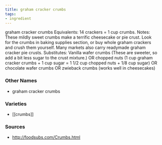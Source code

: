 ```yaml
---
title: graham cracker crumbs
tags:
- ingredient
---
```

graham cracker crumbs Equivalents: 14 crackers = 1 cup crumbs. Notes: These mildly sweet crumbs make a terrific cheesecake or pie crust. Look for the crumbs in baking supplies section, or buy whole graham crackers and crush them yourself. Many markets also carry readymade graham cracker pie crusts. Substitutes: Vanilla wafer crumbs (These are sweeter, so add a bit less sugar to the crust mixture.) OR chopped nuts (1 cup graham cracker crumbs + 1 cup sugar = 1 1/2 cup chopped nuts + 1/8 cup sugar) OR chocolate wafer crumbs OR zwieback crumbs (works well in cheesecakes)

### Other Names

* graham cracker crumbs

### Varieties

* [[crumbs]]

### Sources
* http://foodsubs.com/Crumbs.html
